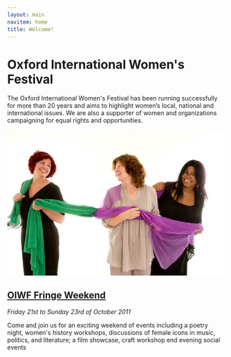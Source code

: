 ```yaml
---
layout: main
navitem: home
title: Welcome!
---
```


# Oxford International Women's Festival

The Oxford International Women's Festival has been running successfully for more than 20 years and aims to highlight women’s local, national and international issues. We are also a supporter of women and organizations campaigning for equal rights and opportunities.

<div class="feature">
    <img src="/img/home-1.jpg" alt="Fringe Weekend" title="Fringe Weekend">
    <h2><a href="/events/fringe-weekend/">OIWF Fringe Weekend</a></h2>
    <em>Friday 21st to Sunday 23rd of October 2011</em>
    <p>Come and join us for an exciting weekend of events including a poetry night, women's history workshops, discussions of female icons in music, politics, and literature; a film showcase, craft workshop end evening social events</p>
</div>
